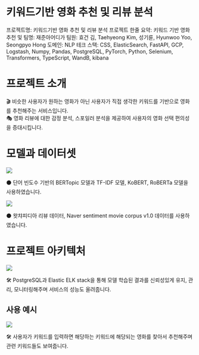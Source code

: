 # 키워드기반 영화 추천 및 리뷰 분석

프로젝트명: 키워드기반 영화 추천 및 리뷰 분석
프로젝트 한줄 요약: 키워드 기반 영화 추천 및 
팀명: 재준아어디가
팀원: 효건 김, Taehyeong Kim, 성기륜, Hyunwoo Yoo, Seongpyo Hong
도메인: NLP
테크 스택: CSS, ElasticSearch, FastAPI, GCP, Logstash, Numpy, Pandas, PostgreSQL, PyTorch, Python, Selenium, Transformers, TypeScript, WandB, kibana

# 프로젝트 소개

<aside>
🎬 비슷한 사용자가 원하는 영화가 아닌 사용자가 직접 생각한 키워드를 기반으로 영화를 추천해주는 서비스입니다.

</aside>

<aside>
🎭 영화 리뷰에 대한 감정 분석, 스포일러 분석을 제공하여 사용자의 영화 선택 편의성을 증대시킵니다.

</aside>

# 모델과 데이터셋

![](C:\Users\namuh\AppData\Roaming\marktext\images\2023-09-03-15-51-27-image.png)

<aside>
⚫ 단어 빈도수 기반의 BERTopic 모델과 TF-IDF 모델, KoBERT, RoBERTa 모델을 사용하였습니다.

</aside>

![](C:\Users\namuh\AppData\Roaming\marktext\images\2023-09-03-15-51-48-image.png)

<aside>
⚫ 왓챠피디아 리뷰 데이터, Naver sentiment movie corpus v1.0 데이터를 사용하였습니다.

</aside>

# 프로젝트 아키텍처

![](C:\Users\namuh\AppData\Roaming\marktext\images\2023-09-03-15-52-20-image.png)

<aside>
🛠 PostgreSQL과 Elastic ELK stack을 통해 모델 학습된 결과를 신뢰성있게 유지, 관리, 모니터링해주며 서비스의 성능도 올려줍니다.

# 사용 예시

![](C:\Users\namuh\AppData\Roaming\marktext\images\2023-09-03-15-52-57-image.png)



🛠 사용자가 키워드를 입력하면 해당하는 키워드에 해당되는 영화를 찾아서 추천해주며 관련 키워드들도 보여줍니다.
